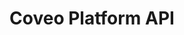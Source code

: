 ---
layout: redoc_page
title: Coveo Platform API
swagger: ../../api_docs_test/AuthorizationServer.yml
---